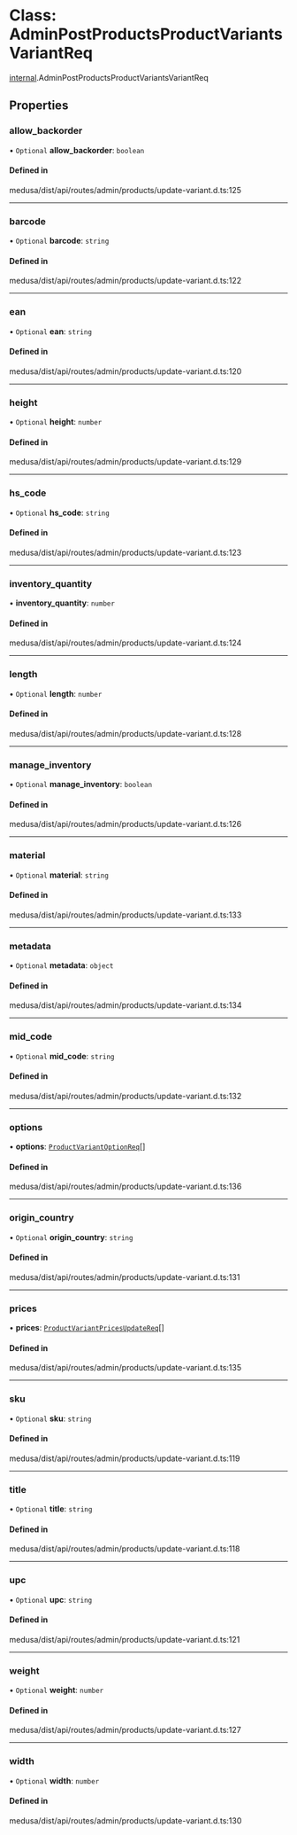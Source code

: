 # Class: AdminPostProductsProductVariantsVariantReq

[internal](../modules/internal-16.md).AdminPostProductsProductVariantsVariantReq

## Properties

### allow\_backorder

• `Optional` **allow\_backorder**: `boolean`

#### Defined in

medusa/dist/api/routes/admin/products/update-variant.d.ts:125

___

### barcode

• `Optional` **barcode**: `string`

#### Defined in

medusa/dist/api/routes/admin/products/update-variant.d.ts:122

___

### ean

• `Optional` **ean**: `string`

#### Defined in

medusa/dist/api/routes/admin/products/update-variant.d.ts:120

___

### height

• `Optional` **height**: `number`

#### Defined in

medusa/dist/api/routes/admin/products/update-variant.d.ts:129

___

### hs\_code

• `Optional` **hs\_code**: `string`

#### Defined in

medusa/dist/api/routes/admin/products/update-variant.d.ts:123

___

### inventory\_quantity

• **inventory\_quantity**: `number`

#### Defined in

medusa/dist/api/routes/admin/products/update-variant.d.ts:124

___

### length

• `Optional` **length**: `number`

#### Defined in

medusa/dist/api/routes/admin/products/update-variant.d.ts:128

___

### manage\_inventory

• `Optional` **manage\_inventory**: `boolean`

#### Defined in

medusa/dist/api/routes/admin/products/update-variant.d.ts:126

___

### material

• `Optional` **material**: `string`

#### Defined in

medusa/dist/api/routes/admin/products/update-variant.d.ts:133

___

### metadata

• `Optional` **metadata**: `object`

#### Defined in

medusa/dist/api/routes/admin/products/update-variant.d.ts:134

___

### mid\_code

• `Optional` **mid\_code**: `string`

#### Defined in

medusa/dist/api/routes/admin/products/update-variant.d.ts:132

___

### options

• **options**: [`ProductVariantOptionReq`](internal-16.ProductVariantOptionReq-1.md)[]

#### Defined in

medusa/dist/api/routes/admin/products/update-variant.d.ts:136

___

### origin\_country

• `Optional` **origin\_country**: `string`

#### Defined in

medusa/dist/api/routes/admin/products/update-variant.d.ts:131

___

### prices

• **prices**: [`ProductVariantPricesUpdateReq`](internal-16.ProductVariantPricesUpdateReq.md)[]

#### Defined in

medusa/dist/api/routes/admin/products/update-variant.d.ts:135

___

### sku

• `Optional` **sku**: `string`

#### Defined in

medusa/dist/api/routes/admin/products/update-variant.d.ts:119

___

### title

• `Optional` **title**: `string`

#### Defined in

medusa/dist/api/routes/admin/products/update-variant.d.ts:118

___

### upc

• `Optional` **upc**: `string`

#### Defined in

medusa/dist/api/routes/admin/products/update-variant.d.ts:121

___

### weight

• `Optional` **weight**: `number`

#### Defined in

medusa/dist/api/routes/admin/products/update-variant.d.ts:127

___

### width

• `Optional` **width**: `number`

#### Defined in

medusa/dist/api/routes/admin/products/update-variant.d.ts:130
